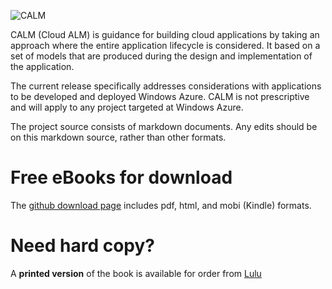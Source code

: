 ![CALM](https://raw.github.com/projectcalm/Azure-EN/master/Images/Frontcover-med.png)

CALM (Cloud ALM) is guidance for building cloud applications by taking an approach where the entire application lifecycle is considered. It based on a set of models that are produced during the design and implementation of the application. 

The current release specifically addresses considerations with applications to be developed and deployed Windows Azure. CALM is not prescriptive and will apply to any project targeted at Windows Azure.

The project source consists of markdown documents. Any edits should be on this markdown source, rather than other formats.

# Free eBooks for download
The [github download page](https://github.com/projectcalm/Azure-EN/downloads) includes pdf, html, and mobi (Kindle) formats.

# Need hard copy?
A **printed version** of the book is available for order from [Lulu](http://www.lulu.com/shop/simon-munro/calm-cloud-application-lifecycle-management-with-windows-azure/paperback/product-20545617.html)